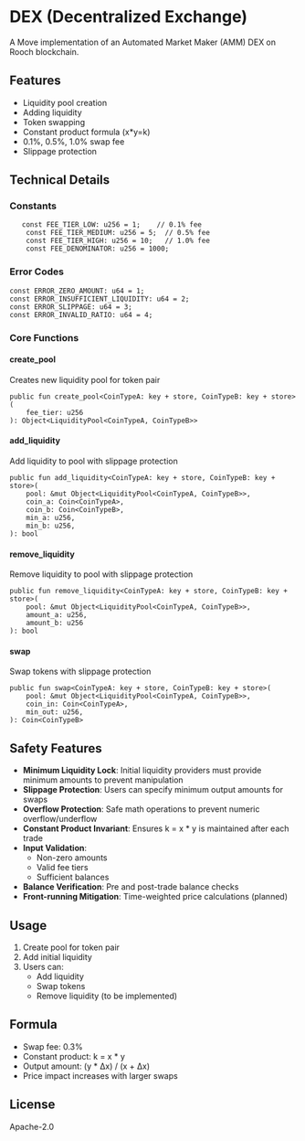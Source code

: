 # DEX (Decentralized Exchange)

A Move implementation of an Automated Market Maker (AMM) DEX on Rooch blockchain.

## Features

- Liquidity pool creation
- Adding liquidity
- Token swapping
- Constant product formula (x*y=k)
- 0.1%, 0.5%, 1.0% swap fee
- Slippage protection

## Technical Details

### Constants

```move
   const FEE_TIER_LOW: u256 = 1;    // 0.1% fee
    const FEE_TIER_MEDIUM: u256 = 5;  // 0.5% fee
    const FEE_TIER_HIGH: u256 = 10;   // 1.0% fee
    const FEE_DENOMINATOR: u256 = 1000;
```

### Error Codes

```move
const ERROR_ZERO_AMOUNT: u64 = 1;
const ERROR_INSUFFICIENT_LIQUIDITY: u64 = 2;
const ERROR_SLIPPAGE: u64 = 3;
const ERROR_INVALID_RATIO: u64 = 4;
```

### Core Functions

#### create_pool
Creates new liquidity pool for token pair
```move
public fun create_pool<CoinTypeA: key + store, CoinTypeB: key + store>(
    fee_tier: u256
): Object<LiquidityPool<CoinTypeA, CoinTypeB>>
```

#### add_liquidity
Add liquidity to pool with slippage protection
```move
public fun add_liquidity<CoinTypeA: key + store, CoinTypeB: key + store>(
    pool: &mut Object<LiquidityPool<CoinTypeA, CoinTypeB>>,
    coin_a: Coin<CoinTypeA>,
    coin_b: Coin<CoinTypeB>,
    min_a: u256,
    min_b: u256,
): bool
```

#### remove_liquidity
Remove liquidity to pool with slippage protection
```move
public fun remove_liquidity<CoinTypeA: key + store, CoinTypeB: key + store>(
    pool: &mut Object<LiquidityPool<CoinTypeA, CoinTypeB>>,
    amount_a: u256,
    amount_b: u256
): bool
```


#### swap
Swap tokens with slippage protection
```move
public fun swap<CoinTypeA: key + store, CoinTypeB: key + store>(
    pool: &mut Object<LiquidityPool<CoinTypeA, CoinTypeB>>,
    coin_in: Coin<CoinTypeA>,
    min_out: u256,
): Coin<CoinTypeB>
```

## Safety Features

- **Minimum Liquidity Lock**: Initial liquidity providers must provide minimum amounts to prevent manipulation
- **Slippage Protection**: Users can specify minimum output amounts for swaps
- **Overflow Protection**: Safe math operations to prevent numeric overflow/underflow
- **Constant Product Invariant**: Ensures k = x * y is maintained after each trade
- **Input Validation**: 
  - Non-zero amounts
  - Valid fee tiers
  - Sufficient balances
- **Balance Verification**: Pre and post-trade balance checks
- **Front-running Mitigation**: Time-weighted price calculations (planned)

## Usage

1. Create pool for token pair
2. Add initial liquidity
3. Users can:
   - Add liquidity
   - Swap tokens
   - Remove liquidity (to be implemented)

## Formula

- Swap fee: 0.3%
- Constant product: k = x * y
- Output amount: (y * Δx) / (x + Δx)
- Price impact increases with larger swaps

## License

Apache-2.0